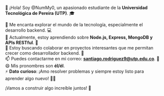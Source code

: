 👋 ¡Hola! Soy @NumMy0, un apasionado estudiante de la **Universidad Tecnológica de Pereira (UTP)**. 🎓

👀 Me encanta explorar el mundo de la tecnología, especialmente el desarrollo backend. 💻  
🌱 Actualmente, estoy aprendiendo sobre **Node.js, Express, MongoDB y APIs RESTful**. 🚀  
💞️ Estoy buscando colaborar en proyectos interesantes que me permitan crecer como desarrollador backend. 🤝  
📫 Puedes contactarme en mi correo: **santiago.rodriguez9@utp.edu.co**. 📧  
😄 Mis pronombres son **él/él**.  
⚡ **Dato curioso**: ¡Amo resolver problemas y siempre estoy listo para aprender algo nuevo! 🧠✨

¡Vamos a construir algo increíble juntos! 🌟
